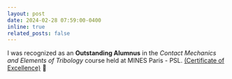 ```yaml
---
layout: post
date: 2024-02-28 07:59:00-0400
inline: true
related_posts: false
---
```


I was recognized as an **Outstanding Alumnus** in the *Contact Mechanics and Elements of Tribology* course held at MINES Paris - PSL. [(Certificate of Excellence)](/assets/pdf/Diploma_CMET.pdf) 🏅